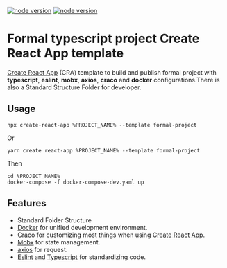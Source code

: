 [![node version](https://img.shields.io/badge/node-18.12.1-brightgreen.svg?style=plastic)](https://www.npmjs.com/package/cra-template-formal-project)
[![node version](https://img.shields.io/badge/npm-8.19.2-brightgreen.svg?style=plastic)](https://www.npmjs.com/package/cra-template-formal-project)

# Formal typescript project Create React App template

[Create React App](https://github.com/facebook/create-react-app) (CRA) template to build and publish formal project with **typescript**, **eslint**, **mobx**, **axios**, **craco** and **docker** configurations.There is also a Standard Structure Folder for developer.

## Usage

```shell script
npx create-react-app %PROJECT_NAME% --template formal-project
``` 
Or
```shell script
yarn create react-app %PROJECT_NAME% --template formal-project
```

Then

```shell script
cd %PROJECT_NAME%
docker-compose -f docker-compose-dev.yaml up
```

## Features

- Standard Folder Structure
- [Docker](https://www.docker.com/) for unified development environment.
- [Craco](https://craco.js.org/) for customizing most things when using [Create React App](https://create-react-app.dev/).
- [Mobx](https://mobx.js.org/README.html) for state management.
- [axios](https://www.axios.com/) for request.
- [Eslint](https://eslint.org/) and [Typescript](https://www.typescriptlang.org/) for standardizing code.
